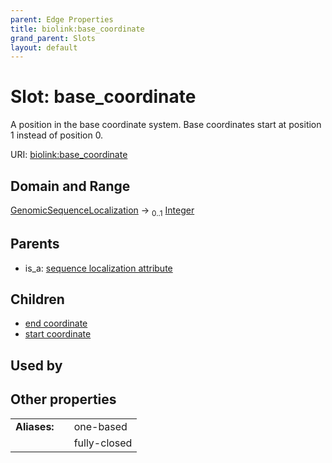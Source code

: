 ```yaml
---
parent: Edge Properties
title: biolink:base_coordinate
grand_parent: Slots
layout: default
---
```


# Slot: base_coordinate


A position in the base coordinate system.  Base coordinates start at position 1 instead of position 0.

URI: [biolink:base_coordinate](https://w3id.org/biolink/vocab/base_coordinate)

## Domain and Range

[GenomicSequenceLocalization](GenomicSequenceLocalization.md) ->  <sub>0..1</sub> [Integer](types/Integer.md)

## Parents

 *  is_a: [sequence localization attribute](sequence_localization_attribute.md)

## Children

 *  [end coordinate](end_coordinate.md)
 *  [start coordinate](start_coordinate.md)

## Used by


## Other properties

|  |  |  |
| --- | --- | --- |
| **Aliases:** | | one-based |
|  | | fully-closed |

